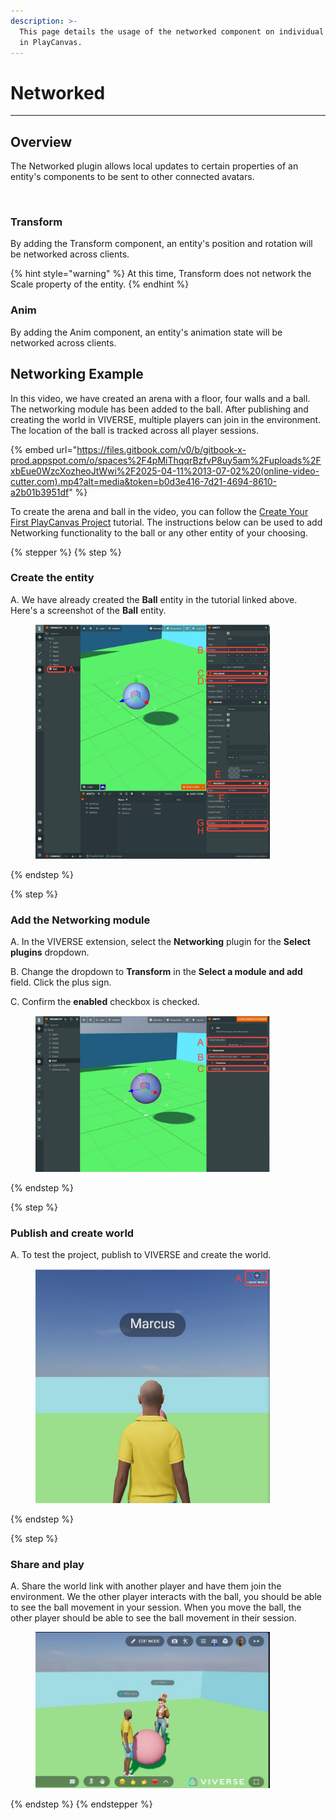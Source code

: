 ```yaml
---
description: >-
  This page details the usage of the networked component on individual entities
  in PlayCanvas.
---
```


# Networked

***

## Overview

The Networked plugin allows local updates to certain properties of an entity's components to be sent to other connected avatars.

<figure><img src="../../.gitbook/assets/Screenshot 2025-02-10 at 8.19.59 PM.png" alt="" width="375"><figcaption></figcaption></figure>

### Transform

By adding the Transform component, an entity's position and rotation will be networked across clients.

{% hint style="warning" %}
At this time, Transform does not network the Scale property of the entity.
{% endhint %}

### Anim

By adding the Anim component, an entity's animation state will be networked across clients.



## Networking Example

In this video, we have created an arena with a floor, four walls and a ball. The networking module has been added to the ball. After publishing and creating the world in VIVERSE, multiple players can join in the environment. The location of the ball is tracked across all player sessions.

{% embed url="https://files.gitbook.com/v0/b/gitbook-x-prod.appspot.com/o/spaces%2F4pMiThqqrBzfvP8uy5am%2Fuploads%2FxbEue0WzcXozheoJtWwi%2F2025-04-11%2013-07-02%20(online-video-cutter.com).mp4?alt=media&token=b0d3e416-7d21-4694-8610-a2b01b3951df" %}

To create the arena and ball in the video, you can follow the [Create Your First PlayCanvas Project](../tutorials/create-your-first-playcanvas-project.md) tutorial. The instructions below can be used to add Networking functionality to the ball or any other entity of your choosing.

{% stepper %}
{% step %}
### Create the entity

A. We have already created the **Ball** entity in the tutorial linked above. Here's a screenshot of the  **Ball** entity.

<figure><img src="../../.gitbook/assets/image (652).png" alt="" width="375"><figcaption></figcaption></figure>
{% endstep %}

{% step %}
### Add the Networking module

A. In the VIVERSE extension, select the **Networking** plugin for the **Select plugins** dropdown.

B. Change the dropdown to **Transform** in the **Select a module and add** field. Click the plus sign.

C. Confirm the **enabled** checkbox is checked.

<figure><img src="../../.gitbook/assets/image.png" alt="" width="375"><figcaption></figcaption></figure>
{% endstep %}

{% step %}
### Publish and create world

A. To test the project, publish to VIVERSE and create the world.

<figure><img src="../../.gitbook/assets/image (1).png" alt="" width="375"><figcaption></figcaption></figure>
{% endstep %}

{% step %}
### Share and play

A. Share the world link with another player and have them join the environment. We the other player interacts with the ball, you should be able to see the ball movement in your session. When you move the ball, the other player should be able to see the ball movement in their session.

<figure><img src="../../.gitbook/assets/image (2).png" alt="" width="375"><figcaption></figcaption></figure>
{% endstep %}
{% endstepper %}
